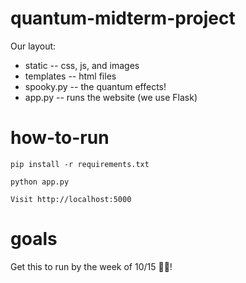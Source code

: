 # quantum-midterm-project

Our layout:
* static -- css, js, and images
* templates -- html files
* spooky.py -- the quantum effects!
* app.py -- runs the website (we use Flask)

# how-to-run    
`pip install -r requirements.txt`

`python app.py`

`Visit http://localhost:5000`

# goals
Get this to run by the week of 10/15 🎊🎉!